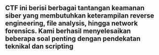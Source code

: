 ## CTF ini berisi berbagai tantangan keamanan siber yang membutuhkan keterampilan reverse engineering, file analysis, hingga network forensics. Kami berhasil menyelesaikan beberapa soal penting dengan pendekatan teknikal dan scripting
